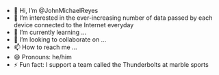 - 👋 Hi, I’m @JohnMichaelReyes
- 👀 I’m interested in the ever-increasing number of data passed by each device connected to the Internet everyday
- 🌱 I’m currently learning ...
- 💞️ I’m looking to collaborate on ...
- 📫 How to reach me ...
- 😄 Pronouns: he/him
- ⚡ Fun fact: I support a team called the Thunderbolts at marble sports

<!---
JohnMichaelReyes/JohnMichaelReyes is a ✨ special ✨ repository because its `README.md` (this file) appears on your GitHub profile.
You can click the Preview link to take a look at your changes.
--->
